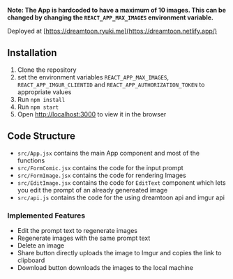 **Note: The App is hardcoded to have a maximum of 10 images. This can be changed by changing the `REACT_APP_MAX_IMAGES` environment variable.**

Deployed at [https://dreamtoon.ryuki.me](https://dreamtoon.netlify.app/)

## Installation
1. Clone the repository
2. set the environment variables `REACT_APP_MAX_IMAGES`, `REACT_APP_IMGUR_CLIENTID` and `REACT_APP_AUTHORIZATION_TOKEN` to appropriate values
3. Run `npm install`
4. Run `npm start`
5. Open [http://localhost:3000](http://localhost:3000) to view it in the browser

## Code Structure
- `src/App.jsx` contains the main App component and most of the functions
- `src/FormComic.jsx` contains the code for the input prompt
- `src/FormImage.jsx` contains the code for rendering Images
- `src/EditImage.jsx` contains the code for `EditText` component which lets you edit the prompt of an already genereated image
- `src/api.js` contains the code for the using dreamtoon api and imgur api

### Implemented Features
- Edit the prompt text to regenerate images
- Regenerate images with the same prompt text
- Delete an image
- Share button directly uploads the image to Imgur and copies the link to clipboard
- Download button downloads the images to the local machine